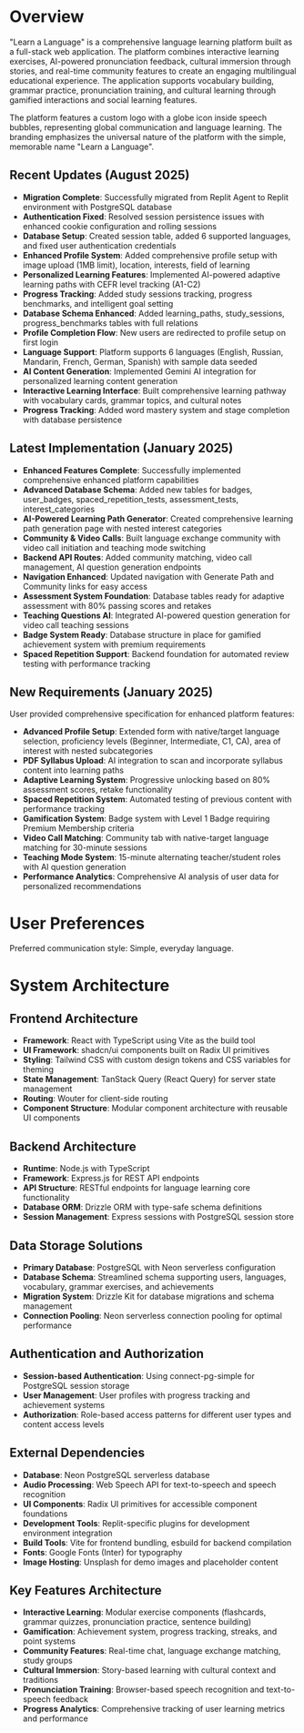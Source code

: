 # Overview

"Learn a Language" is a comprehensive language learning platform built as a full-stack web application. The platform combines interactive learning exercises, AI-powered pronunciation feedback, cultural immersion through stories, and real-time community features to create an engaging multilingual educational experience. The application supports vocabulary building, grammar practice, pronunciation training, and cultural learning through gamified interactions and social learning features.

The platform features a custom logo with a globe icon inside speech bubbles, representing global communication and language learning. The branding emphasizes the universal nature of the platform with the simple, memorable name "Learn a Language".

## Recent Updates (August 2025)
- **Migration Complete**: Successfully migrated from Replit Agent to Replit environment with PostgreSQL database
- **Authentication Fixed**: Resolved session persistence issues with enhanced cookie configuration and rolling sessions
- **Database Setup**: Created session table, added 6 supported languages, and fixed user authentication credentials
- **Enhanced Profile System**: Added comprehensive profile setup with image upload (1MB limit), location, interests, field of learning
- **Personalized Learning Features**: Implemented AI-powered adaptive learning paths with CEFR level tracking (A1-C2)
- **Progress Tracking**: Added study sessions tracking, progress benchmarks, and intelligent goal setting
- **Database Schema Enhanced**: Added learning_paths, study_sessions, progress_benchmarks tables with full relations
- **Profile Completion Flow**: New users are redirected to profile setup on first login
- **Language Support**: Platform supports 6 languages (English, Russian, Mandarin, French, German, Spanish) with sample data seeded
- **AI Content Generation**: Implemented Gemini AI integration for personalized learning content generation
- **Interactive Learning Interface**: Built comprehensive learning pathway with vocabulary cards, grammar topics, and cultural notes
- **Progress Tracking**: Added word mastery system and stage completion with database persistence

## Latest Implementation (January 2025)
- **Enhanced Features Complete**: Successfully implemented comprehensive enhanced platform capabilities
- **Advanced Database Schema**: Added new tables for badges, user_badges, spaced_repetition_tests, assessment_tests, interest_categories
- **AI-Powered Learning Path Generator**: Created comprehensive learning path generation page with nested interest categories
- **Community & Video Calls**: Built language exchange community with video call initiation and teaching mode switching
- **Backend API Routes**: Added community matching, video call management, AI question generation endpoints
- **Navigation Enhanced**: Updated navigation with Generate Path and Community links for easy access
- **Assessment System Foundation**: Database tables ready for adaptive assessment with 80% passing scores and retakes
- **Teaching Questions AI**: Integrated AI-powered question generation for video call teaching sessions
- **Badge System Ready**: Database structure in place for gamified achievement system with premium requirements
- **Spaced Repetition Support**: Backend foundation for automated review testing with performance tracking

## New Requirements (January 2025)
User provided comprehensive specification for enhanced platform features:
- **Advanced Profile Setup**: Extended form with native/target language selection, proficiency levels (Beginner, Intermediate, C1, CA), area of interest with nested subcategories
- **PDF Syllabus Upload**: AI integration to scan and incorporate syllabus content into learning paths
- **Adaptive Learning System**: Progressive unlocking based on 80% assessment scores, retake functionality
- **Spaced Repetition System**: Automated testing of previous content with performance tracking
- **Gamification System**: Badge system with Level 1 Badge requiring Premium Membership criteria
- **Video Call Matching**: Community tab with native-target language matching for 30-minute sessions
- **Teaching Mode System**: 15-minute alternating teacher/student roles with AI question generation
- **Performance Analytics**: Comprehensive AI analysis of user data for personalized recommendations

# User Preferences

Preferred communication style: Simple, everyday language.

# System Architecture

## Frontend Architecture
- **Framework**: React with TypeScript using Vite as the build tool
- **UI Framework**: shadcn/ui components built on Radix UI primitives
- **Styling**: Tailwind CSS with custom design tokens and CSS variables for theming
- **State Management**: TanStack Query (React Query) for server state management
- **Routing**: Wouter for client-side routing
- **Component Structure**: Modular component architecture with reusable UI components

## Backend Architecture
- **Runtime**: Node.js with TypeScript
- **Framework**: Express.js for REST API endpoints
- **API Structure**: RESTful endpoints for language learning core functionality
- **Database ORM**: Drizzle ORM with type-safe schema definitions
- **Session Management**: Express sessions with PostgreSQL session store

## Data Storage Solutions
- **Primary Database**: PostgreSQL with Neon serverless configuration
- **Database Schema**: Streamlined schema supporting users, languages, vocabulary, grammar exercises, and achievements
- **Migration System**: Drizzle Kit for database migrations and schema management
- **Connection Pooling**: Neon serverless connection pooling for optimal performance

## Authentication and Authorization
- **Session-based Authentication**: Using connect-pg-simple for PostgreSQL session storage
- **User Management**: User profiles with progress tracking and achievement systems
- **Authorization**: Role-based access patterns for different user types and content access levels

## External Dependencies
- **Database**: Neon PostgreSQL serverless database
- **Audio Processing**: Web Speech API for text-to-speech and speech recognition
- **UI Components**: Radix UI primitives for accessible component foundations
- **Development Tools**: Replit-specific plugins for development environment integration
- **Build Tools**: Vite for frontend bundling, esbuild for backend compilation
- **Fonts**: Google Fonts (Inter) for typography
- **Image Hosting**: Unsplash for demo images and placeholder content

## Key Features Architecture
- **Interactive Learning**: Modular exercise components (flashcards, grammar quizzes, pronunciation practice, sentence building)
- **Gamification**: Achievement system, progress tracking, streaks, and point systems
- **Community Features**: Real-time chat, language exchange matching, study groups
- **Cultural Immersion**: Story-based learning with cultural context and traditions
- **Pronunciation Training**: Browser-based speech recognition and text-to-speech feedback
- **Progress Analytics**: Comprehensive tracking of user learning metrics and performance